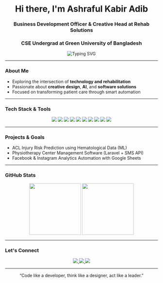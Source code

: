 <h1 align="center">Hi there, I'm Ashraful Kabir Adib</h1>
<h3 align="center">Business Development Officer & Creative Head at Rehab Solutions  
<h3 align="center">CSE Undergrad at Green University of Bangladesh</h3>

<p align="center">
  <img src="https://readme-typing-svg.demolab.com?font=Fira+Code&size=22&pause=1000&color=FFFFFF&center=true&vCenter=true&width=435&lines=Tech+%E2%9A%9C%EF%B8%8F+Health+%3D+Innovation;Building+PhysioTech+Solutions;Exploring+AI%2C+Automation%2C+and+Design" alt="Typing SVG" />
</p>

---

### About Me
- Exploring the intersection of **technology and rehabilitation**
- Passionate about **creative design**, **AI**, and **software solutions**
- Focused on transforming patient care through smart automation

---

### Tech Stack & Tools

<p align="center">
  <img src="https://img.shields.io/badge/C-00599C?style=for-the-badge&logo=c&logoColor=white"/>
  <img src="https://img.shields.io/badge/C%2B%2B-004482?style=for-the-badge&logo=c%2B%2B&logoColor=white"/>
  <img src="https://img.shields.io/badge/PHP-777BB4?style=for-the-badge&logo=php&logoColor=white"/>
  <img src="https://img.shields.io/badge/Python-3776AB?style=for-the-badge&logo=python&logoColor=white"/>
  <img src="https://img.shields.io/badge/Laravel-F9322C?style=for-the-badge&logo=laravel&logoColor=white"/>
  <img src="https://img.shields.io/badge/MySQL-4479A1?style=for-the-badge&logo=mysql&logoColor=white"/>
  <img src="https://img.shields.io/badge/React-20232A?style=for-the-badge&logo=react&logoColor=61DAFB"/>
  <img src="https://img.shields.io/badge/Git-F05032?style=for-the-badge&logo=git&logoColor=white"/>
  <img src="https://img.shields.io/badge/VSCode-007ACC?style=for-the-badge&logo=visual%20studio%20code&logoColor=white"/>
  <img src="https://img.shields.io/badge/Figma-F24E1E?style=for-the-badge&logo=figma&logoColor=white"/>
</p>

---

### Projects & Goals
- ACL Injury Risk Prediction using Hematological Data (ML)
- Physiotherapy Center Management Software (Laravel + SMS API)
- Facebook & Instagram Analytics Automation with Google Sheets

---

### GitHub Stats

<p align="center">
  <img src="https://github-readme-stats.vercel.app/api?username=ashrafavailable&show_icons=true&theme=default" height="170"/>
  <img src="https://github-readme-streak-stats.herokuapp.com/?user=ashrafavailable&theme=default" height="170"/>
</p>

---

### Let's Connect

<p align="center">
  <a href="mailto:ashraf@rehabsolutionsbd.com">
    <img src="https://img.shields.io/badge/Gmail-D14836?style=for-the-badge&logo=gmail&logoColor=white" />
  </a>
  <a href="https://linkedin.com/in/ashrafisavailable">
    <img src="https://img.shields.io/badge/LinkedIn-blue?style=for-the-badge&logo=linkedin&logoColor=white" />
  </a>
  <a href="https://www.facebook.com/ashrafisavailable">
    <img src="https://img.shields.io/badge/Facebook-1877F2?style=for-the-badge&logo=facebook&logoColor=white" />
  </a>
</p>

---

<p align="center">
  “Code like a developer, think like a designer, act like a leader.”
</p>
